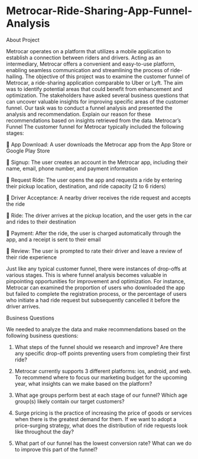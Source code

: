 # Metrocar-Ride-Sharing-App-Funnel-Analysis
About Project 

Metrocar operates on a platform that utilizes a mobile application to establish a connection between riders and drivers. Acting as an intermediary, Metrocar offers a convenient and easy-to-use platform, enabling seamless communication and streamlining the process of ride-hailing.
The objective of this project was to examine the customer funnel of Metrocar, a ride-sharing application comparable to Uber or Lyft. The aim was to identify potential areas that could benefit from enhancement and optimization.
The stakeholders have asked several business questions that can uncover valuable insights for improving specific areas of the customer funnel. Our task was to conduct a funnel analysis and presented the analysis and recommendation. Explain our reason for these recommendations based on insights retrieved from the data.
Metrocar’s Funnel
The customer funnel for Metrocar typically included the following stages:

	App Download: A user downloads the Metrocar app from the App Store or Google Play Store

	Signup: The user creates an account in the Metrocar app, including their name, email, phone number, and payment information

	Request Ride: The user opens the app and requests a ride by entering their pickup location, destination, and ride capacity (2 to 6 riders)

	Driver Acceptance: A nearby driver receives the ride request and accepts the ride

	Ride: The driver arrives at the pickup location, and the user gets in the car and rides to their destination

	Payment: After the ride, the user is charged automatically through the app, and a receipt is sent to their email

	Review: The user is prompted to rate their driver and leave a review of their ride experience

Just like any typical customer funnel, there were instances of drop-offs at various stages. This is where funnel analysis becomes valuable in pinpointing opportunities for improvement and optimization. For instance, Metrocar can examined the proportion of users who downloaded the app but failed to complete the registration process, or the percentage of users who initiate a had ride request but subsequently cancelled it before the driver arrives.

Business Questions

We needed to analyze the data and make recommendations based on the following business questions:

1.	What steps of the funnel should we research and improve? Are there any specific drop-off points preventing users from completing their first ride?

2.	Metrocar currently supports 3 different platforms: ios, android, and web. To recommend where to focus our marketing budget for the upcoming year, what insights can we make based on the platform?

3.	What age groups perform best at each stage of our funnel? Which age group(s) likely contain our target customers?

4.	Surge pricing is the practice of increasing the price of goods or services when there is the greatest demand for them. If we want to adopt a price-surging strategy, what does the distribution of ride requests look like throughout the day?

5.	What part of our funnel has the lowest conversion rate? What can we do to improve this part of the funnel?
